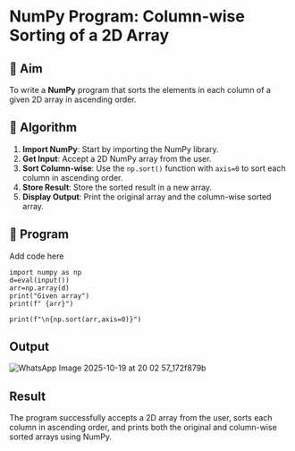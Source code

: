 # NumPy Program: Column-wise Sorting of a 2D Array

## 🎯 Aim
To write a **NumPy** program that sorts the elements in each column of a given 2D array in ascending order.

## 🧠 Algorithm

1. **Import NumPy**: Start by importing the NumPy library.
2. **Get Input**: Accept a 2D NumPy array from the user.
3. **Sort Column-wise**: Use the `np.sort()` function with `axis=0` to sort each column in ascending order.
4. **Store Result**: Store the sorted result in a new array.
5. **Display Output**: Print the original array and the column-wise sorted array.

## 🧾 Program
Add code here
```
import numpy as np
d=eval(input())
arr=np.array(d)
print("Given array")
print(f" {arr}")

print(f"\n{np.sort(arr,axis=0)}")

```


## Output
![WhatsApp Image 2025-10-19 at 20 02 57_172f879b](https://github.com/user-attachments/assets/5873a7b9-1bf4-4fe1-9ea7-5bbe07b48f25)




## Result
The program successfully accepts a 2D array from the user, sorts each column in ascending order, and prints both the original and column-wise sorted arrays using NumPy.
